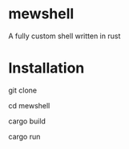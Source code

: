 # mewshell
A fully custom shell written in rust

# Installation
git clone <url> 

  cd mewshell

  cargo build

  cargo run
